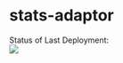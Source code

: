 # stats-adaptor

Status of Last Deployment:<br>
<img src="https://github.com/mapofzones/stats-adaptor/workflows/Java%20CI%20with%20Maven/badge.svg"><br>
